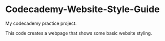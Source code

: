 # Codecademy-Website-Style-Guide

My codecademy practice project.

This code creates a webpage that shows some basic website styling.
